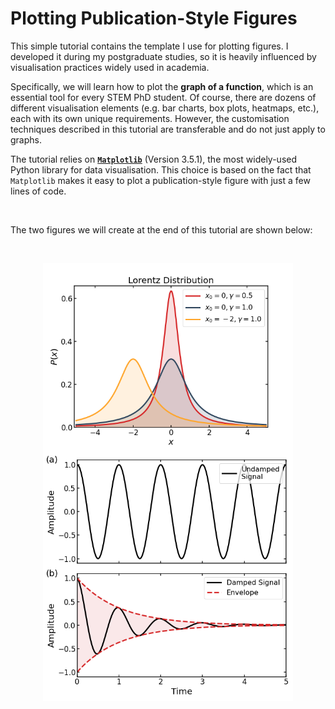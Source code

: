 # Plotting Publication-Style Figures

This simple tutorial contains the template I use for plotting figures. I developed it during my postgraduate studies, so it is heavily influenced by visualisation practices widely used in academia. 

Specifically, we will learn how to plot the **graph of a function**, which is an essential tool for every STEM PhD student. Of course, there are dozens of different visualisation elements (e.g. bar charts, box plots, heatmaps, etc.), each with its own unique requirements. However, the customisation techniques described in this tutorial are transferable and do not just apply to graphs.

The tutorial relies on **[`Matplotlib`](https://matplotlib.org/)** (Version 3.5.1), the most widely-used Python library for data visualisation. This choice is based on the fact that `Matplotlib` makes it easy to plot a publication-style figure with just a few lines of code.

<br>

The two figures we will create at the end of this tutorial are shown below:

<br>

<p align="center">
  <img align=center src="01-Lorentz_distribution.png" style="width: 400px"/> 
  <img align=center src="02-Sine_waves.png" style="width: 400px"/>
</p>
